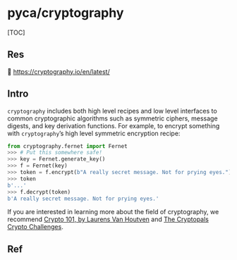 # pyca/cryptography

[TOC]



## Res
📂 https://cryptography.io/en/latest/



## Intro
`cryptography` includes both high level recipes and low level interfaces to common cryptographic algorithms such as symmetric ciphers, message digests, and key derivation functions. For example, to encrypt something with `cryptography`’s high level symmetric encryption recipe:
```python
from cryptography.fernet import Fernet
>>> # Put this somewhere safe!
>>> key = Fernet.generate_key()
>>> f = Fernet(key)
>>> token = f.encrypt(b"A really secret message. Not for prying eyes.")
>>> token
b'...'
>>> f.decrypt(token)
b'A really secret message. Not for prying eyes.'
```

If you are interested in learning more about the field of cryptography, we recommend [Crypto 101, by Laurens Van Houtven](https://www.crypto101.io/) and [The Cryptopals Crypto Challenges](https://cryptopals.com/).




## Ref
[👍 python证书生成篇 | CSDN]: https://blog.csdn.net/weixin_40292043/article/details/122698756


